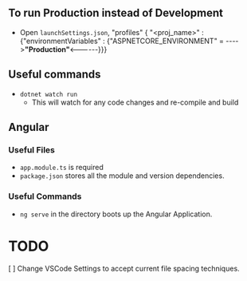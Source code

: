 ## To run Production instead of Development
* Open `launchSettings.json`, "profiles" { "<proj_name>" : {"environmentVariables" : {"ASPNETCORE_ENVIRONMENT" = ---->__"Production"__<------}}}

## Useful commands
* `dotnet watch run`
  * This will watch for any code changes and re-compile and build

## Angular
### Useful Files
* `app.module.ts` is required
* `package.json` stores all the module and version dependencies.

### Useful Commands
* `ng serve` in the directory boots up the Angular Application.

# TODO
[ ] Change VSCode Settings to accept current file spacing techniques.